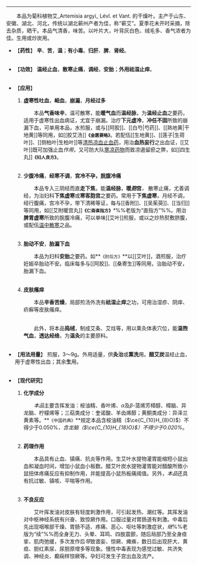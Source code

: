 ---
&emsp;&emsp;本品为菊科植物艾_Artemisia argyi_ Lévl. et Vant. 的干燥叶。主产于山东、安徽、湖北、河北，传统以湖北蕲州产者为佳，称“蕲艾”。夏季花未开时采摘，除去杂质，晒干。本品气清香，味苦。以叶片大，叶背灰白色、绒毛多、香气浓者为佳。生用或炒炭用。

- 【**药性**】
	**辛**、**苦**，**温**；**有小毒**。**归肝**、**脾**、**肾经**。<br></br>

- 【**功效**】
	**温经止血**，**散寒止痛**，**调经**，**安胎**；**外用祛湿止痒**。<br></br>

- 【**应用**】
	1. **虚寒性吐血**，**衄血**，**崩漏**，**月经过多**
		
		&emsp;&emsp;本品**气香味辛**，温可散寒，能**暖气血**而**温经脉**，为**温经止血**之要药，适用于虚寒性出血病证，尤宜于崩漏。治疗**下元虚冷**，**冲任不固**所致的崩漏下血，可单用本品，水煎服，或与[[阿胶]]、[[白芍|芍药]]、[[熟地黄|干地黄]]等同用，如[[胶艾汤]]**`《金匮要略》`**。若配伍[[生地黄]]、[[莲子|生荷叶]]、[[侧柏叶|生柏叶]]等<ins>清热凉血止血药</ins>，用治**血热妄行**之出血证，[[艾叶]]既可加强止血<dfn>作用</dfn>，又可防大队<ins>寒凉药物</ins>而致凉遏留瘀之弊，如[[四生丸]]**`《妇人良方》`**。<br></br>
	
	2. **少腹冷痛**，**经寒不调**，**宫冷不孕，脘腹冷痛**
		
		&emsp;&emsp;本品专入三阴经而直**走下焦**，能**温经脉**，**暖<dfn>胞</dfn>宫**<dfn>， </dfn>散寒止痛，尤善调经，为治妇科**下焦虚寒**或**寒客胞宫**之要药。常用于**下焦虚寒**，月经不调，经行腹痛，宫冷不孕，带下清稀等证，每与[[香附]]、[[吴茱萸]]、[[当归]]等同用，如[[艾附暖宫丸]]**`《仁斋直指方》`**<dfn>\*</dfn>%%老版为“直指方”%%。用治**脾胃虚寒**所致的脘腹冷痛，可以单味[[艾叶]]煎服，或以之炒热熨敷脐腹，或配伍<ins>温中散寒</ins>之品。<br></br>
	
	3. **胎动不安**，**胎漏下血**
		
		&emsp;&emsp;本品为妇科**安胎**之要药。如**`《肘后方》`**以[[艾叶]]，酒煎服，治疗妊娠卒胎动不安。临床每多与[[阿胶]]、[[桑寄生]]等同用，治胎动不安，胎漏下血。<br></br>
	
	4. **皮肤瘙痒**
		
		&emsp;&emsp;本品**辛香苦燥**，局部煎汤外洗有**祛湿止痒**之功，可用治湿疹、阴痒、疥癣等皮肤瘙痒。<br></br>

		&emsp;&emsp;此外，将本品**捣绒**，制成艾条、艾炷等，用以熏灸体表穴位，能**温煦气血**，**透达经络**，为**温灸**的主要原料。<br></br>

- 【**用法用量**】
	煎服，3～9g。外用适量，供**灸治**或**熏洗**用。**醋艾炭**温经止血，用于虚寒性出血；其余**生**用。<br></br>

- 【**现代研究**】
	1. **化学成分**
		
		&emsp;&emsp;<dfn>本品</dfn>主要含挥发油：桉油精、香叶烯、$α$及$β$-蒎烯芳樟醇、樟脑、异龙脑、柠檬烯等；三萜类成分：奎诺酸、羊齿烯醇；黄酮类成分：异泽兰黄素等。**`《中国药典》`**规定本品含桉油精（$\ce{C_{10}H_{8}O}$）不得少于0.050%<dfn>，含龙脑（$\ce{C_{10}H_{18}O}$）不得少于0.020%</dfn>。<br></br>
	
	2. **药理作用**
		
		&emsp;&emsp;本品具有止血、镇痛、抗炎等作用。生艾叶水提物灌胃能缩短小鼠出血和凝血时间，增加小鼠血小板数。醋艾叶炭水提物灌胃能对醋酸所致小鼠扭体疼痛反应有抑制作用，并能提高小鼠热板痛阈值。另外，<dfn>本品</dfn>还具有抗过敏、镇咳、平喘等作用。<br></br>
	
	3. **不良反应**
		
		&emsp;&emsp;艾叶挥发油对皮肤有轻度刺激作用，可引起发热、潮红等。其挥发油对中枢神经系统有兴奋、致惊厥作用。口服过量对胃肠道有刺激。中毒后先出现咽喉部干燥、胃肠不适、疼痛、恶心、呕吐等刺激症状，<dfn>继</dfn>%%老版为“续”%%而全身无力、头晕、耳鸣、四肢震颤，随后局部乃至全身痉挛、肌肉弛缓，多次发作后<dfn>导</dfn>致谵妄、惊厥、瘫痪<dfn>，</dfn>数日后出现肝大、黄疸、胆红素尿、尿胆原增多等现象。慢性中毒表现为感觉过敏、共济失调、神经炎、癫痫样惊厥等。孕妇可发生子宫出血及流产。